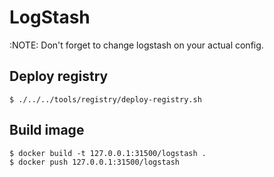 # LogStash

:NOTE: Don't forget to change logstash on your actual config.

## Deploy registry

```console
$ ./../../tools/registry/deploy-registry.sh
```

## Build image

```console
$ docker build -t 127.0.0.1:31500/logstash .
$ docker push 127.0.0.1:31500/logstash
```
